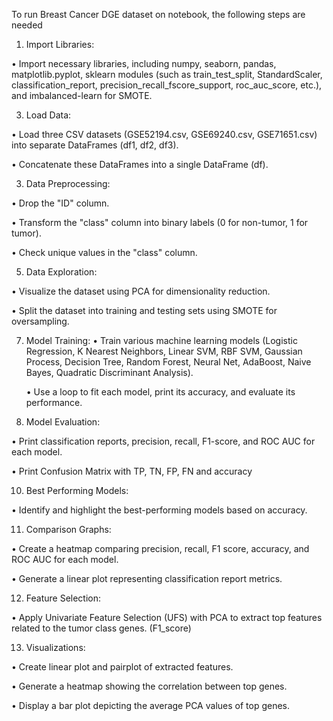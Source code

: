 To run Breast Cancer DGE dataset on notebook, the following steps are needed
1.	Import Libraries:

  •  Import necessary libraries, including numpy, seaborn, pandas, matplotlib.pyplot, sklearn modules (such as train_test_split, StandardScaler, classification_report, precision_recall_fscore_support, roc_auc_score, etc.),   and imbalanced-learn for SMOTE.

3.	Load Data:
 
  •	Load three CSV datasets (GSE52194.csv, GSE69240.csv, GSE71651.csv) into separate DataFrames (df1, df2, df3).
 
  •	Concatenate these DataFrames into a single DataFrame (df).

3.	Data Preprocessing:

  •	Drop the "ID" column.
  
  •	Transform the "class" column into binary labels (0 for non-tumor, 1 for tumor).
  
  •	Check unique values in the "class" column.

5.	Data Exploration:

  •	Visualize the dataset using PCA for dimensionality reduction.
  
  •	Split the dataset into training and testing sets using SMOTE for oversampling.

7.	Model Training:
    •	Train various machine learning models (Logistic Regression, K Nearest Neighbors, Linear SVM, RBF SVM, Gaussian Process, Decision Tree, Random Forest, Neural Net, AdaBoost, Naive Bayes, Quadratic Discriminant Analysis).

    •	Use a loop to fit each model, print its accuracy, and evaluate its performance.

9.	Model Evaluation:
 
  •	Print classification reports, precision, recall, F1-score, and ROC AUC for each model.
  
  •	Print Confusion Matrix with TP, TN, FP, FN and accuracy

10.	Best Performing Models:
  
  •	Identify and highlight the best-performing models based on accuracy.

11.	Comparison Graphs:
  
  •	Create a heatmap comparing precision, recall, F1 score, accuracy, and ROC AUC for each model.
  
  •	Generate a linear plot representing classification report metrics.

12.	Feature Selection:
  
  •	Apply Univariate Feature Selection (UFS) with PCA to extract top features related to the tumor class genes. (F1_score)

13.	Visualizations:
  
  •	Create linear plot and pairplot of extracted features.
  
  •	Generate a heatmap showing the correlation between top genes.
  
  •	Display a bar plot depicting the average PCA values of top genes.

